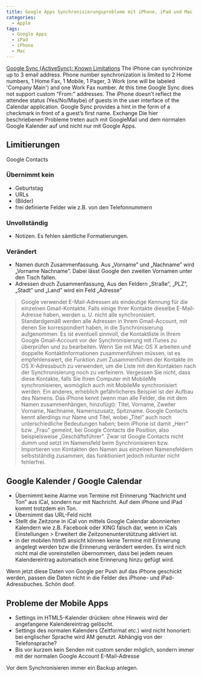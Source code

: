 ```yaml
---
title: Google Apps Synchronisierungsprobleme mit iPhone, iPad und Mac
categories:
  - Apple
tags:
  - Google Apps
  - iPad
  - iPhone
  - Mac
---
```

[Google Sync (ActiveSync): Known Limitations](https://support.google.com/a/users/answer/139635) The iPhone can synchronize up to 3 email address. Phone number synchronization is limited to 2 Home numbers, 1 Home Fax, 1 Mobile, 1 Pager, 3 Work (one will be labeled 'Company Main') and one Work Fax number. At this time Google Sync does not support custom “From:” addresses. The iPhone doesn't reflect the attendee status (Yes/No/Maybe) of guests in the user interface of the Calendar application. Google Sync provides a hint in the form of a checkmark in front of a guest’s first name. Exchange Die hier beschriebenen Probleme treten auch mit GoogleMail und dem normalen Google Kalender auf und nicht nur mit Google Apps.

## Limitierungen

Google Contacts

### Übernimmt kein

* Geburtstag
* URLs
* (Bilder)
* frei definierte Felder wie z.B. von den Telefonnummern

### Unvollständig

* Notizen. Es fehlen sämtliche Formatierungen.

### Verändert

* Namen durch Zusammenfassung. Aus „Vorname” und „Nachname” wird „Vorname Nachname”. Dabei lässt Google den zweiten Vornamen unter den Tisch fallen.
* Adressen druch Zusammenfassung, Aus den Feldern „Straße”, „PLZ”, „Stadt” und „Land” wird ein Feld „Adresse”

> Google verwendet E-Mail-Adressen als eindeutige Kennung für die einzelnen Gmail-Kontakte. Falls einige Ihrer Kontakte dieselbe E-Mail-Adresse haben, werden u. U. nicht alle synchronisiert. Standardgemäß werden alle Adressen in Ihrem Gmail-Account, mit denen Sie korrespondiert haben, in die Synchronisierung aufgenommen. Es ist eventuell sinnvoll, die Kontaktliste in Ihrem Google Gmail-Account vor der Synchronisierung mit iTunes zu überprüfen und zu bearbeiten. Wenn Sie mit Mac OS X arbeiten und doppelte Kontaktinformationen zusammenführen müssen, ist es empfehlenswert, die Funktion zum Zusammenführen der Kontakte im OS X-Adressbuch zu verwenden, um die Liste mit den Kontakten nach der Synchronisierung noch zu verfeinern. Vergessen Sie nicht, dass diese Kontakte, falls Sie Ihren Computer mit MobileMe synchronisieren, womöglich auch mit MobileMe synchronisiert werden. Ein anderes, erheblich gefährlicheres Beispiel ist der Aufbau des Namens. Das iPhone kennt (wenn man alle Felder, die mit dem Namen zusammenhängen, hinzufügt): Titel, Vorname, Zweiter Vorname, Nachname, Namenszusatz, Spitzname. Google Contacts kennt allerdings nur Name und Titel, wobei „Titel” auch noch unterschiedliche Bedeutungen haben; beim iPhone ist damit „Herr” bzw. „Frau” gemeint, bei Google Contacts die Position, also beispielsweise „Geschäftsführer”. Zwar ist Google Contacts nicht dumm und setzt im Namensfeld beim Synchronisieren bzw. Importieren von Kontakten den Namen aus einzelnen Namensfeldern selbstständig zusammen, das funktioniert jedoch mitunter nicht fehlerfrei.

## Google Kalender / Google Calendar

* Übernimmt keine Alarme von Termine mit Erinnerung “Nachricht und Ton” aus iCal, sondern nur mit Nachricht. Auf dem iPhone und iPad kommt trotzdem ein Ton.
* Übernimmt das URL-Feld nicht
* Stellt die Zeitzone in iCal von mittels Google Calendar abonnierten Kalendern wie z.B. Facebook oder XING falsch dar, wenn in iCals Einstellungen > Erweitert die Zeitzonenunterstützung aktiviert ist.
* in der mobilen html5 ansicht können keine Termine mit Erinnerung angelegt werden bzw die Erinnerung verändert werden. Es wird nich nicht mal die voreinstellen übernommen, dass bei jedem neuen Kalendereintrag automatisch eine Erinnerung hinzu gefügt wird.

Wenn jetzt diese Daten von Google per Push auf das iPhone geschickt werden, passen die Daten nicht in die Felder des iPhone- und iPad-Adressbuches. Schön doof.

## Probleme der Mobile Apps

* Settings im HTML5-Kalender drücken: ohne Hinweis wird der angefangene Kalendereintrag gelöscht.
* Settings des normalen Kalenders (Zeitformat etc.) wird nicht honoriert: bei englischer Sprache wird AM genutzt. Abhängig von der Telefonsprache?
* Bis vor kurzem kein Senden mit custom sender möglich, sondern immer mit der normalen Google Account E-Mail-Adresse

Vor dem Synchronisieren immer ein Backup anlegen.
